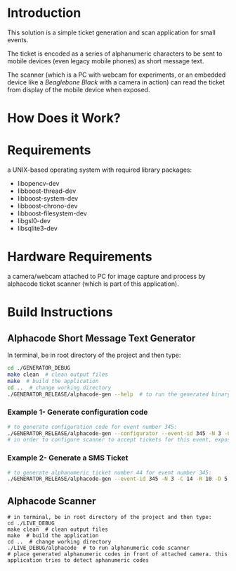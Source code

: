 # Introduction

This solution is a simple ticket generation and scan application for small events. 

The ticket is encoded as a series of alphanumeric characters to be sent to mobile devices (even legacy mobile phones) as short message text. 

The scanner (which is a PC with webcam for experiments, or an embedded device like a *Beaglebone Black* with a camera in action) can read the ticket from display of the mobile device when exposed.


# How Does it Work?


# Requirements

a UNIX-based operating system with required library packages:

- libopencv-dev
- libboost-thread-dev
- libboost-system-dev
- libboost-chrono-dev
- libboost-filesystem-dev
- libgsl0-dev
- libsqlite3-dev


# Hardware Requirements

a camera/webcam attached to PC for image capture and process by alphacode ticket scanner (which is part of this application).


# Build Instructions

## Alphacode Short Message Text Generator

In terminal, be in root directory of the project and then type:

```bash
cd ./GENERATOR_DEBUG
make clean  # clean output files
make  # build the application
cd ..  # change working directory
./GENERATOR_RELEASE/alphacode-gen --help  # to run the generated binary
```

### Example 1- Generate configuration code

```bash
# to generate configuration code for event number 345:
./GENERATOR_RELEASE/alphacode-gen --configurator --event-id 345 -N 3 -C 14 -R 10 -D 5 -L 3
# in order to configure scanner to accept tickets for this event, expose this generated code to the scanner just after running alphanumeric code scanner
```

### Example 2- Generate a SMS Ticket
```bash
# to generate alphanumeric ticket number 44 for event number 345:
./GENERATOR_RELEASE/alphacode-gen --event-id 345 -N 3 -C 14 -R 10 -D 5 -L 3 --input-number 44
```


## Alphacode Scanner

```
# in terminal, be in root directory of the project and then type:
cd ./LIVE_DEBUG
make clean  # clean output files
make  # build the application
cd ..  # change working directory
./LIVE_DEBUG/alphacode  # to run alphanumeric code scanner
# place generated alphanumeric codes in front of attached camera. this application tries to detect aphanumeric codes
```
